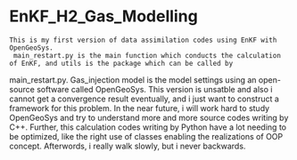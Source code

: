 # EnKF_H2_Gas_Modelling


    This is my first version of data assimilation codes using EnKF with OpenGeoSys.
     main_restart.py is the main function which conducts the calculation of EnKF, and utils is the package which can be called by 
main_restart.py. Gas_injection model is the model settings using an open-source software called OpenGeoSys.
     This version is unsatble and also i cannot get a convergence result eventually, and i just want to construct a framework for this 
problem. In the near future, i will work hard to study OpenGeoSys and try to understand more and more source codes writing by C++. Further, this 
calculation codes writing by Python have a lot needing to be optimized, like the right use of classes enabling the realizations of OOP concept. Afterwords,
i really walk slowly, but i never backwards.
